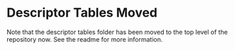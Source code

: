 # Descriptor Tables Moved
Note that the descriptor tables folder has been moved to the top level of the repository now. See the readme for more information.